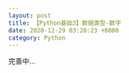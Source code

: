 ```yaml
---
layout: post
title: 【Python基础3】数据类型-数字
date: 2020-12-29 03:20:23 +0800
category: Python 
---
```




完善中...
